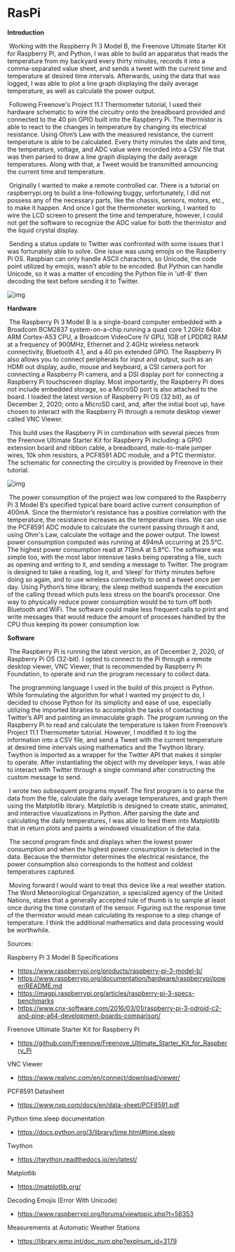 # RasPi
**Introduction**

​	Working with the Raspberry Pi 3 Model B, the Freenove Ultimate Starter Kit for Raspberry Pi, and Python, I was able to build an apparatus that reads the temperature from my backyard every thirty minutes, records it into a comma-separated value sheet, and sends a tweet with the current time and temperature at desired time intervals. Afterwards, using the data that was logged, I was able to plot a line graph displaying the daily average temperature, as well as calculate the power output.

​	Following Freenove's Project 11.1 Thermometer tutorial, I used their hardware schematic to wire the circuitry onto the breadboard provided and connected to the 40 pin GPIO built into the Raspberry Pi. The thermistor is able to react to the changes in temperature by changing its electrical resistance. Using Ohm’s Law with the measured resistance, the current temperature is able to be calculated. Every thirty minutes the date and time, the temperature, voltage, and ADC value were recorded into a CSV file that was then parsed to draw a line graph displaying the daily average temperatures. Along with that, a Tweet would be transmitted announcing the current time and temperature.

​	Originally I wanted to make a remote controlled car. There is a tutorial on raspberrypi.org to build a line-following buggy, unfortunately, I did not possess any of the necessary parts, like the chassis, sensors, motors, etc., to make it happen. And once I got the thermometer working, I wanted to wire the LCD screen to present the time and temperature, however, I could not get the software to recognize the ADC value for both the thermistor and the liquid crystal display.

​	Sending a status update to Twitter was confronted with some issues that I was fortunately able to solve. One issue was using emojis on the Raspberry Pi OS. Raspbian can only handle ASCII characters, so Unicode, the code point utilized by emojis, wasn't able to be encoded. But Python can handle Unicode, so it was a matter of encoding the Python file in 'utf-8' then decoding the text before sending it to Twitter.

![img](https://lh5.googleusercontent.com/HgwRxUHVayMFCbqx3k8JWHcbk-7_lTWagbeF9qHO8ckcSbIIt7IwiSDUM0gqfkkUxir0kv_IKiIXt8LabO7ypapSmzWH4Qv_TJalrAm8y3Ki9ZfN8zivaJ5C5U5I4Ty3xNOsuQXU)



**Hardware**

​	The Raspberry Pi 3 Model B is a single-board computer embedded with a Broadcom BCM2837 system-on-a-chip running a quad core 1.2GHz 64bit ARM Cortex-A53 CPU, a Broadcom VideoCore IV GPU, 1GB of LPDDR2 RAM at a frequency of 900MHz, Ethernet and 2.4GHz wireless network connectivity, Bluetooth 4.1, and a 40 pin extended GPIO. The Raspberry Pi also allows you to connect peripherals for input and output, such as an HDMI out display, audio, mouse and keyboard, a CSI camera port for connecting a Raspberry Pi camera, and a DSI display port for connecting a Raspberry Pi touchscreen display. Most importantly, the Raspberry Pi does not include embedded storage, so a MicroSD port is also attached to the board. I loaded the latest version of Raspberry Pi OS (32 bit), as of December 2, 2020; onto a MicroSD card, and, after the initial boot up, have chosen to interact with the Raspberry Pi through a remote desktop viewer called VNC Viewer.

​	This build uses the Raspberry Pi in combination with several pieces from the Freenove Ultimate Starter Kit for Raspberry Pi including: a GPIO extension board and ribbon cable, a breadboard, male-to-male jumper wires, 10k ohm resistors, a PCF8591 ADC module, and a PTC thermistor. The schematic for connecting the circuitry is provided by Freenove in their tutorial.

![img](https://lh4.googleusercontent.com/6Nk3aVV293FpRIyoETg9VtwKjEmWpncM1KlOczoCRYn2jLx0ohps3VmawRx2pvHVbzocflhQb9CDgMhDmhpFHj51a0A1zVekEaX-W10BwmettYNDym2X0pMcz_frAIvKNQCcETPJ)



​	The power consumption of the project was low compared to the Raspberry Pi 3 Model B’s specified typical bare board active current consumption of 400mA. Since the thermistor’s resistance has a positive correlation with the temperature, the resistance increases as the temperature rises. We can use the PCF8591 ADC module to calculate the current passing through it and, using Ohm's Law, calculate the voltage and the power output. The lowest power consumption computed was running at 494mA occurring at 25.5℃. The highest power consumption read at 713mA at 5.8℃. The software was simple too, with the most labor intensive tasks being operating a file, such as opening and writing to it, and sending a message to Twitter. The program is designed to take a reading, log it, and ‘sleep’ for thirty minutes before doing so again, and to use wireless connectivity to send a tweet once per day. Using Python’s time library, the sleep method suspends the execution of the calling thread which puts less stress on the board’s processor. One way to physically reduce power consumption would be to turn off both Bluetooth and WiFi. The software could make less frequent calls to print and write messages that would reduce the amount of processes handled by the CPU thus keeping its power consumption low.

**Software**

​	The Raspberry Pi is running the latest version, as of December 2, 2020, of Raspberry Pi OS (32-bit). I opted to connect to the Pi through a remote desktop viewer, VNC Viewer, that is recommended by Raspberry Pi Foundation, to operate and run the program necessary to collect data.

​	The programming language I used in the build of this project is Python. While formulating the algorithm for what I wanted my project to do, I decided to choose Python for its simplicity and ease of use, especially utilizing the imported libraries to accomplish the tasks of contacting Twitter’s API and painting an immaculate graph. The program running on the Raspberry Pi to read and calculate the temperature is taken from Freenove’s Project 11.1 Thermometer tutorial. However, I modified it to log the information into a CSV file, and send a Tweet with the current temperature at desired time intervals using mathematics and the Twython library. Twython is imported as a wrapper for the Twitter API that makes it simpler to operate. After instantiating the object with my developer keys, I was able to interact with Twitter through a single command after constructing the custom message to send.

​	I wrote two subsequent programs myself. The first program is to parse the data from the file, calculate the daily average temperatures, and graph them using the Matplotlib library. Matplotlib is designed to create static, animated, and interactive visualizations in Python. After parsing the date and calculating the daily temperatures, I was able to feed them into Matplotlib that in return plots and paints a windowed visualization of the data.

​	The second program finds and displays when the lowest power consumption and when the highest power consumption is detected in the data. Because the thermistor determines the electrical resistance, the power consumption also corresponds to the hottest and coldest temperatures captured.

​	Moving forward I would want to treat this device like a real weather station. The Word Meteorological Organization, a specialized agency of the United Nations, states that a generally accepted rule of thumb is to sample at least once during the time constant of the sensor. Figuring out the response time of the thermistor would mean calculating its response to a step change of temperature. I think the additional mathematics and data processing would be worthwhile.

Sources:

Raspberry Pi 3 Model B Specifications

* https://www.raspberrypi.org/products/raspberry-pi-3-model-b/
* https://www.raspberrypi.org/documentation/hardware/raspberrypi/power/README.md
* https://magpi.raspberrypi.org/articles/raspberry-pi-3-specs-benchmarks
* https://www.cnx-software.com/2016/03/01/raspberry-pi-3-odroid-c2-and-pine-a64-development-boards-comparison/

Freenove Ultimate Starter Kit for Raspberry Pi

* https://github.com/Freenove/Freenove_Ultimate_Starter_Kit_for_Raspberry_Pi

VNC Viewer

* https://www.realvnc.com/en/connect/download/viewer/

PCF8591 Datasheet

* https://www.nxp.com/docs/en/data-sheet/PCF8591.pdf

Python time.sleep documentation

* https://docs.python.org/3/library/time.html#time.sleep

Twython

* https://twython.readthedocs.io/en/latest/

Matplotlib

* https://matplotlib.org/

Decoding Emojis (Error With Unicode)

* https://www.raspberrypi.org/forums/viewtopic.php?t=56353

Measurements at Automatic Weather Stations

* https://library.wmo.int/doc_num.php?explnum_id=3179